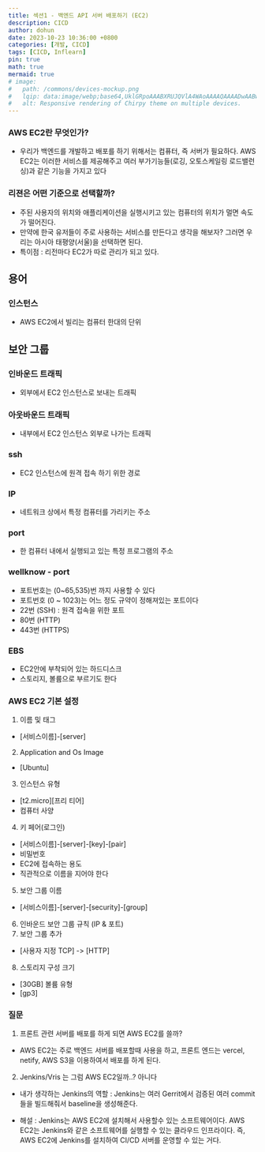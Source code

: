 ```yaml
---
title: 섹션1 - 백엔드 API 서버 배포하기 (EC2)
description: CICD
author: dohun
date: 2023-10-23 10:36:00 +0800
categories: [개발, CICD]
tags: [CICD, Inflearn]
pin: true
math: true
mermaid: true
# image:
#   path: /commons/devices-mockup.png
#   lqip: data:image/webp;base64,UklGRpoAAABXRUJQVlA4WAoAAAAQAAAADwAABwAAQUxQSDIAAAARL0AmbZurmr57yyIiqE8oiG0bejIYEQTgqiDA9vqnsUSI6H+oAERp2HZ65qP/VIAWAFZQOCBCAAAA8AEAnQEqEAAIAAVAfCWkAALp8sF8rgRgAP7o9FDvMCkMde9PK7euH5M1m6VWoDXf2FkP3BqV0ZYbO6NA/VFIAAAA
#   alt: Responsive rendering of Chirpy theme on multiple devices.
---
```


### AWS EC2란 무엇인가? 
- 우리가 백엔드를 개발하고 배포를 하기 위해서는 컴퓨터, 즉 서버가 필요하다. AWS EC2는 이러한 서비스를 제공해주고 여러 부가기능들(로깅, 오토스케일링 로드밸런싱)과 같은 기능을 가지고 있다

### 리젼은 어떤 기준으로 선택할까?
- 주된 사용자의 위치와 애플리케이션을 실행시키고 있는 컴퓨터의 위치가 멀면 속도가 떨어진다.
- 만약에 한국 유저들이 주로 사용하는 서비스를 만든다고 생각을 해보자? 그러면 우리는 아시아 태평양(서울)을 선택하면 된다. 
- 특이점 : 리전마다 EC2가 따로 관리가 되고 있다.

## 용어

### 인스턴스
- AWS EC2에서 빌리는 컴퓨터 한대의 단위  

## 보안 그룹
### 인바운드 트래픽
- 외부에서 EC2 인스턴스로 보내는 트래픽

### 아웃바운드 트래픽
- 내부에서 EC2 인스턴스 외부로 나가는 트래픽 

### ssh
- EC2 인스턴스에 원격 접속 하기 위한 경로 

### IP
- 네트워크 상에서 특정 컴퓨터를 가리키는 주소

### port
- 한 컴퓨터 내에서 실행되고 있는 특정 프로그램의 주소

### wellknow - port
 - 포트번호는 (0~65,535)번 까지 사용할 수 있다
 - 포트번호 (0 ~ 1023)는 어느 정도 규약이 정해져있는 포트이다  
 - 22번 (SSH) : 원격 접속을 위한 포트
 - 80번 (HTTP) 
 - 443번 (HTTPS) 

 ### EBS
 - EC2안에 부착되어 있는 하드디스크
 - 스토리지, 볼륨으로 부르기도 한다 

### AWS EC2 기본 설정
1. 이름 및 태그
- [서비스이름]-[server]
2. Application and Os Image
- [Ubuntu]
3. 인스턴스 유형
- [t2.micro][프리 티어]
- 컴퓨터 사양
4. 키 페어(로그인)
- [서비스이름]-[server]-[key]-[pair]
- 비밀번호
- EC2에 접속하는 용도
- 직관적으로 이름을 지어야 한다 
5. 보안 그룹 이름 
- [서비스이름]-[server]-[security]-[group]
6. 인바운드 보안 그룹 규칙 (IP & 포트)
7. 보안 그룹 추가
- [사용자 지정 TCP] -> [HTTP]
8. 스토리지 구성
크기
- [30GB]
볼륨 유형
- [gp3]

### 질문
1. 프론트 관련 서버를 배포를 하게 되면 AWS EC2를 쓸까?
- AWS EC2는 주로 백엔드 서버를 배포할때 사용을 하고, 프론트 엔드는 vercel, netify, AWS S3을 이용하여서 배포를 하게 된다. 

2. Jenkins/Vris 는 그럼 AWS EC2일까..?  아니다
- 내가 생각하는 Jenkins의 역할 : Jenkins는 여러 Gerrit에서 검증된 여러 commit들을 빌드해줘서 baseline을 생성해준다.

- 해설 : Jenkins는 AWS EC2에 설치해서 사용할수 있는 소프트웨어이다. AWS EC2는 Jenkins와 같은 소프트웨어를 실행할 수 있는 클라우드 인프라이다. 즉, AWS EC2에 Jenkins를 설치하여 CI/CD 서버를 운영할 수 있는 거다.





